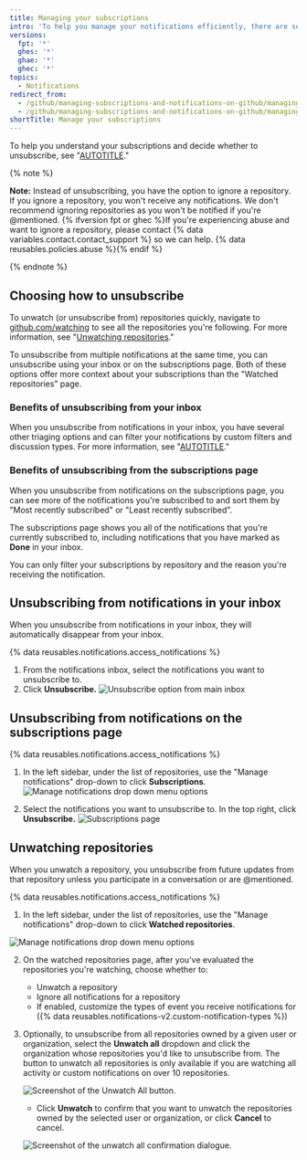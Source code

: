 ```yaml
---
title: Managing your subscriptions
intro: 'To help you manage your notifications efficiently, there are several ways to unsubscribe.'
versions:
  fpt: '*'
  ghes: '*'
  ghae: '*'
  ghec: '*'
topics:
  - Notifications
redirect_from:
  - /github/managing-subscriptions-and-notifications-on-github/managing-your-subscriptions
  - /github/managing-subscriptions-and-notifications-on-github/managing-subscriptions-for-activity-on-github/managing-your-subscriptions
shortTitle: Manage your subscriptions
---
```

To help you understand your subscriptions and decide whether to unsubscribe, see "[AUTOTITLE](/account-and-profile/managing-subscriptions-and-notifications-on-github/managing-subscriptions-for-activity-on-github/viewing-your-subscriptions)."

{% note %}

**Note:** Instead of unsubscribing, you have the option to ignore a repository. If you ignore a repository, you won't receive any notifications. We don't recommend ignoring repositories as you won't be notified if you're @mentioned. {% ifversion fpt or ghec %}If you're experiencing abuse and want to ignore a repository, please contact {% data variables.contact.contact_support %} so we can help. {% data reusables.policies.abuse %}{% endif %}

{% endnote %}

## Choosing how to unsubscribe

To unwatch (or unsubscribe from) repositories quickly, navigate to [github.com/watching](https://github.com/watching) to see all the repositories you're following. For more information, see "[Unwatching repositories](#unwatching-repositories)."

To unsubscribe from multiple notifications at the same time, you can unsubscribe using your inbox or on the subscriptions page. Both of these options offer more context about your subscriptions than the "Watched repositories" page.

### Benefits of unsubscribing from your inbox

When you unsubscribe from notifications in your inbox, you have several other triaging options and can filter your notifications by custom filters and discussion types. For more information, see "[AUTOTITLE](/account-and-profile/managing-subscriptions-and-notifications-on-github/viewing-and-triaging-notifications/managing-notifications-from-your-inbox)."

### Benefits of unsubscribing from the subscriptions page

When you unsubscribe from notifications on the subscriptions page, you can see more of the notifications you're subscribed to and sort them by "Most recently subscribed" or "Least recently subscribed".

The subscriptions page shows you all of the notifications that you're currently subscribed to, including notifications that you have marked as **Done** in your inbox.

You can only filter your subscriptions by repository and the reason you're receiving the notification.

## Unsubscribing from notifications in your inbox

When you unsubscribe from notifications in your inbox, they will automatically disappear from your inbox.

{% data reusables.notifications.access_notifications %}
1. From the notifications inbox, select the notifications you want to unsubscribe to.
2. Click **Unsubscribe.**
  ![Unsubscribe option from main inbox](/assets/images/help/notifications-v2/unsubscribe-from-main-inbox.png)

## Unsubscribing from notifications on the subscriptions page

{% data reusables.notifications.access_notifications %}
1. In the left sidebar, under the list of repositories, use the "Manage notifications" drop-down to click **Subscriptions**.
  ![Manage notifications drop down menu options](/assets/images/help/notifications-v2/manage-notifications-options.png)

2. Select the notifications you want to unsubscribe to. In the top right, click **Unsubscribe.**
  ![Subscriptions page](/assets/images/help/notifications-v2/unsubscribe-from-subscriptions-page.png)

## Unwatching repositories

When you unwatch a repository, you unsubscribe from future updates from that repository unless you participate in a conversation or are @mentioned.

{% data reusables.notifications.access_notifications %}
1. In the left sidebar, under the list of repositories, use the "Manage notifications" drop-down to click **Watched repositories**.

  ![Manage notifications drop down menu options](/assets/images/help/notifications-v2/manage-notifications-options.png)

2. On the watched repositories page, after you've evaluated the repositories you're watching, choose whether to:

   - Unwatch a repository
   - Ignore all notifications for a repository
   - If enabled, customize the types of event you receive notifications for ({% data reusables.notifications-v2.custom-notification-types %})

1. Optionally, to unsubscribe from all repositories owned by a given user or organization, select the **Unwatch all** dropdown and click the organization whose repositories you'd like to unsubscribe from. The button to unwatch all repositories is only available if you are watching all activity or custom notifications on over 10 repositories.

   ![Screenshot of the Unwatch All button.](/assets/images/help/notifications-v2/unsubscribe-from-all-repos.png)

   - Click **Unwatch** to confirm that you want to unwatch the repositories owned by the selected user or organization, or click **Cancel** to cancel.

   ![Screenshot of the unwatch all confirmation dialogue.](/assets/images/help/notifications-v2/unwatch-repo-dialog.png)
